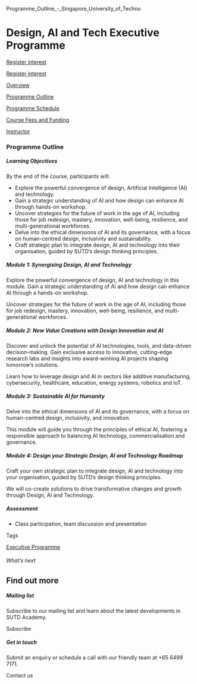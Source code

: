 Programme_Outline_-_Singapore_University_of_Techno



Design, AI and Tech Executive Programme
=======================================

[Register interest](/admissions/academy/executive-programme/register-your-interest/?coursename=leading-with-design,-artificial-intelligence-(ai)-and-technology-for-successur-Offerings/executive-programme/daitech)

[Register interest](/admissions/academy/executive-programme/register-your-interest/?coursename=leading-with-design,-artificial-intelligence-(ai)-and-technology-for-successur-Offerings/executive-programme/daitech)

[Overview](/course/daitech/#tabs)

[Programme Outline](/course/daitech/programme-outline/#tabs)

[Programme Schedule](/course/daitech/programme-schedule/#tabs)

[Course Fees and Funding](/course/daitech/course-fees-and-funding/#tabs)

[Instructor](/course/daitech/instructor/#tabs)

### Programme Outline

##### **Learning Objectives**

By the end of the course, participants will:

* Explore the powerful convergence of design, Artificial Intelligence (AI) and technology.
* Gain a strategic understanding of AI and how design can enhance AI through hands-on workshop.
* Uncover strategies for the future of work in the age of AI, including those for job redesign, mastery, innovation, well-being, resilience, and multi-generational workforces.
* Delve into the ethical dimensions of Al and its governance, with a focus on human-centred design, inclusivity and sustainability.
* Craft strategic plan to integrate design, Al and technology into their organisation, guided by SUTD’s design thinking principles.

##### Module 1: Synergising Design, AI and Technology

Explore the powerful convergence of design, AI and technology in this module. Gain a strategic understanding of AI and how design can enhance AI through a hands-on workshop.

Uncover strategies for the future of work in the age of AI, including those for job redesign, mastery, innovation, well-being, resilience, and multi-generational workforces.

##### Module 2: New Value Creations with Design Innovation and AI

Discover and unlock the potential of Al technologies, tools, and data-driven decision-making. Gain exclusive access to innovative, cutting-edge research labs and insights into award-winning AI projects shaping tomorrow’s solutions.

Learn how to leverage design and Al in sectors like additive manufacturing, cybersecurity, healthcare, education, energy systems, robotics and loT.

##### Module 3: Sustainable AI for Humanity

Delve into the ethical dimensions of Al and its governance, with a focus on human-centred design, inclusivity, and innovation.

This module will guide you through the principles of ethical AI, fostering a responsible approach to balancing AI technology, commercialisation and governance.

##### Module 4: Design your Strategic Design, AI and Technology Roadmap

Craft your own strategic plan to integrate design, Al and technology into your organisation, guided by SUTD’s design thinking principles.

We will co-create solutions to drive transformative changes and growth through Design, AI and Technology.

##### Assessment

* Class participation, team discussion and presentation

Tags

[Executive Programme](/admissions/academy/courses-and-modules/?academy-type-course=1788)

###### What’s next

Find out more
-------------

##### Mailing list

Subscribe to our mailing list and learn about the latest developments in SUTD Academy.

Subscribe

##### Get in touch

Submit an enquiry or schedule a call with our friendly team at +65 6499 7171.

Contact us

